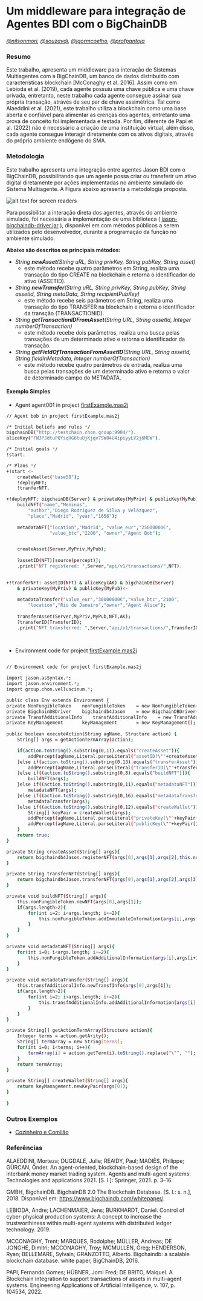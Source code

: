 # Um middleware para integração de Agentes BDI com o BigChainDB
_[@nilsonmori](https://github.com/nilsonmori/), [@souzavdj](https://github.com/souzavdj), [@igormcoelho](https://github.com/igormcoelho), [@profpantoja](https://github.com/profpantoja)_

### Resumo
Este trabalho, apresenta um middleware para interação de Sistemas Multiagentes com a BigChainDB, um banco de dados distribuído com características blockchain [McConaghy et al. 2016]. Assim como em Lebioda et al. (2019), cada agente possuiu uma chave pública e uma chave privada, entretanto, neste trabalho cada agente consegue assinar sua própria transação, através de seu par de chave assimétrica. Tal como Alaeddini et al. (2021), este trabalho utiliza a blockchain como uma base aberta e confiável para alimentar as crenças dos agentes, entretanto uma prova de conceito foi implementada e testada. Por fim, diferente de Papi et al. (2022) não é necessário a criação de uma instituição virtual, além disso, cada agente consegue interagir diretamente com os ativos digitais, através do próprio ambiente endógeno do SMA.

### Metodologia
Este trabalho apresenta uma integração entre agentes Jason BDI com o BigChainDB, possibilitando que um agente possa criar ou transferir um ativo digital diretamente por ações implementadas no ambiente simulado do Sistema Multiagente. A Figura abaixo apresenta a metodologia proposta.

![alt text for screen readers](https://raw.githubusercontent.com/nilsonmori/velluscinum/master/paper/schema.png "Text to show on mouseover")

Para possibilitar a interação direta dos agentes, através do ambiente simulado, foi necessária a implementação de uma biblioteca ( [jason-bigchaindb-driver.jar](https://raw.githubusercontent.com/nilsonmori/velluscinum/master/jason-bigchaindb-driver/out/artifacts/jason_bigchaindb_driver_jar/jason-bigchaindb-driver.jar) ), disponível em com métodos públicos a serem utilizados pelo desenvolvedor, durante a programação da função no ambiente simulado.

__Abaixo são descritos os principais métodos:__
* _String __newAsset__(String uRL, String privKey, String pubKey, String asset)_
   + este método recebe quatro parâmetros em String, realiza uma transação do tipo CREATE na blockchain e retorna o identificador do ativo (ASSETID).
* _String __newTransfer__(String uRL, String privKey, String pubKey, String assetId, String metaData, String recipientPubKey)_
   + este método recebe seis parâmetros em String, realiza uma transação do tipo TRANSFER na blockchain e retorna o identificador da transção (TRANSACTIONID). 
* _String __getTransactionIDFromAsset__(String URL, String assetId, Integer numberOfTransaction)_ 
   + este método recebe dois parâmetros, realiza uma busca pelas transações de um determinado ativo e retorna o identificador da transação.
* _String __getFieldOfTransactionFromAssetID__(String URL, String assetId, String fieldInMetadata, Integer numberOfTransaction)_
   + este método recebe quatro parâmetros de entrada, realiza uma busca pelas transações de um determinado ativo e retorna o valor de determinado campo do METADATA.

#### Exemplo Simples
* Agent agent001 in project [firstExample.mas2j](https://github.com/nilsonmori/velluscinum/tree/master/examples/01-firstExample)
```sh
// Agent bob in project firstExample.mas2j

/* Initial beliefs and rules */
bigchainDB("http://testchain.chon.group:9984/").
aliceKey("FNJPJdtuPQYsqHG6tuUjKjqv7SW84U4ipiyyLV2j6MEW").

/* Initial goals */
!start.

/* Plans */
+!start <-
	createWallet("base58");
	!deployNFT;
	!tranferNFT.

+!deployNFT: bigchainDB(Server) & privateKey(MyPriv) & publicKey(MyPub) <-
	buildNFT("name","Meninas",
		"author","Diego Rodríguez de Silva y Velázquez",
		"place","Madrid", "year","1656");
			 
	metadataNFT("location","Madrid", "value_eur","25000000€",
                "value_btc","2200", "owner","Agent Bob");


	createAsset(Server,MyPriv,MyPub);
	
	?assetID(NFT)[source(percept)];
	.print("NFT registered: ",Server,"api/v1/transactions/",NFT).
	

+!tranferNFT: assetID(NFT) & aliceKey(AK) & bigchainDB(Server) 
	& privateKey(MyPriv) & publicKey(MyPub)<-
				
	metadataTransfer("value_eur","30000000€","value_btc","2100",
		"location","Rio de Janeiro","owner","Agent Alice");
	
	transferAsset(Server,MyPriv,MyPub,NFT,AK);
	?transferID(TransferID);
	.print("NFT transferred: ",Server,"api/v1/transactions/",TransferID).
	
	
```

* Environment code for project [firstExample.mas2j](https://github.com/nilsonmori/velluscinum/tree/master/examples/01-firstExample)
```sh

// Environment code for project firstExample.mas2j

import jason.asSyntax.*;
import jason.environment.*;
import group.chon.velluscinum.*;

public class Env extends Environment {
private NonFungibleToken 	nonFungibleToken 	= new NonFungibleToken();
private BigchainDBDriver 	bigchaindb4Jason 	= new BigchainDBDriver();
private TransfAdditionalInfo 	transfAdditionalInfo 	= new TransfAdditionalInfo();
private KeyManagement		keyManagement 		= new KeyManagement();
	
public boolean executeAction(String agName, Structure action) {
	String[] args = getActionTermArray(action);

	if(action.toString().substring(0,11).equals("createAsset")){
		addPercept(agName,Literal.parseLiteral("assetID(\""+createAsset(args)+"\")"));
	}else if(action.toString().substring(0,13).equals("transferAsset")){		
		addPercept(agName,Literal.parseLiteral("transferID(\""+transferNFT(args)+"\")"));
	}else if((action.toString().substring(0,8).equals("buildNFT"))){
		buildNFT(args);				
	}else if((action.toString().substring(0,11).equals("metadataNFT"))){
		metadataNFT(args);				
	}else if((action.toString().substring(0,16).equals("metadataTransfer"))){
		metadataTransfer(args);		
	}else if((action.toString().substring(0,12).equals("createWallet"))){
		String[] keyPair = createWallet(args);
		addPercept(agName,Literal.parseLiteral("privateKey(\""+keyPair[0]+"\")"));
		addPercept(agName,Literal.parseLiteral("publicKey(\""+keyPair[1]+"\")"));
	}
	return true;
}

private String createAsset(String[] args){
	return bigchaindb4Jason.registerNFT(args[0],args[1],args[2],this.nonFungibleToken.toString());
}

private String transferNFT(String[] args){
	return bigchaindb4Jason.transferNFT(args[0],args[1],args[2],args[3],transfAdditionalInfo.toString(),args[4]);
}

private void buildNFT(String[] args){
	this.nonFungibleToken.newNFT(args[0],args[1]);
	if(args.length>2){
		for(int i=2; i<args.length; i+=2){
			this.nonFungibleToken.addImmutableInformation(args[i],args[i+1]);
		}
	}
}

private void metadataNFT(String[] args){
	for(int i=0; i<args.length; i+=2){
		this.nonFungibleToken.addAdditionalInformation(args[i],args[i+1]);	
	}
}

private void metadataTransfer(String[] args){
	this.transfAdditionalInfo.newTransfInfo(args[0],args[1]);
	if(args.length>2){
		for(int i=2; i<args.length; i+=2){
			this.transfAdditionalInfo.addAdditionalInformation(args[i],args[i+1]);
		}
	}
}

private String[] getActionTermArray(Structure action){
	Integer terms = action.getArity();
	String[] termArray = new String[terms];
	for(int i=0; i<terms; i++){
		termArray[i] = action.getTerm(i).toString().replace("\"", "");
	}
	return termArray;
}

private String[] createWallet(String[] args){
	return keyManagement.newKeyPair(args[0]);
}
	
}

```

### Outros Exemplos
* [Cozinheiro e Comilão](https://github.com/nilsonmori/velluscinum/tree/master/examples/02-cozinheiroEcomilao)

### Referências
ALAEDDINI, Morteza; DUGDALE, Julie; REAIDY, Paul; MADIÈS, Philippe; GÜRCAN, Önder. An agent-oriented, blockchain-based design of the interbank money market trading system. Agents and multi-agent systems: Technologies and applications 2021. [S. l.]: Springer, 2021. p. 3–16.

GMBH, BigchainDB. BigchainDB 2.0 The Blockchain Database. [S. l.: s. n.], 2018. Disponível em: https://www.bigchaindb.com/whitepaper/.

LEBIODA, Andre; LACHENMAIER, Jens; BURKHARDT, Daniel. Control of cyber-physical production systems: A concept to increase the trustworthiness within multi-agent systems with distributed ledger technology. 2019.

MCCONAGHY, Trent; MARQUES, Rodolphe; MÜLLER, Andreas; DE JONGHE, Dimitri; MCCONAGHY, Troy; MCMULLEN, Greg; HENDERSON, Ryan; BELLEMARE, Sylvain; GRANZOTTO, Alberto. Bigchaindb: a scalable blockchain database. white paper, BigChainDB, 2016.

PAPI, Fernando Gomes; HÜBNER, Jomi Fred; DE BRITO, Maiquel. A Blockchain integration to support transactions of assets in multi-agent systems. Engineering Applications of Artificial Intelligence, v. 107, p. 104534, 2022.
